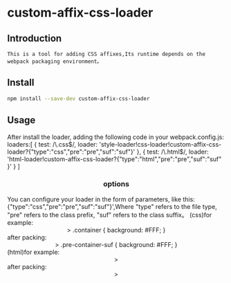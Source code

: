 <div align="left">

  <h1>custom-affix-css-loader</h1>

</div>
<h2 align="left">Introduction</h2>

    This is a tool for adding CSS affixes,Its runtime depends on the webpack packaging environment。

<h2 align="left">Install</h2>

```bash
npm install --save-dev custom-affix-css-loader
```

<h2 align="left">Usage</h2>
    After install the loader, adding the following code in your webpack.config.js:<br>
        loaders:[
            { 
                test: /\.css$/,
                loader: 'style-loader!css-loader!custom-affix-css-loader?{"type":"css","pre":"pre","suf":"suf"}'
            },
            { 
                test: /\.html$/,
                loader: 'html-loader!custom-affix-css-loader?{"type":"html","pre":"pre","suf":"suf"
                }'
            }
        ]
<h3 align="center">options</h3>
    You can configure your loader in the form of parameters, like this:
    {"type":"css","pre":"pre","suf":"suf"}',Where "type" refers to the file type, "pre" refers to the class prefix, "suf" refers to the class suffix。
    (css)for example:
<div align="center" bgcolor=#999>>
    .container {
        background: #FFF;
    }
</div>
    after packing:
<div align="center" bgcolor=#999>>
    .pre-container-suf {
        background: #FFF;
    }
</div>
    (html)for example:
<div align="center" bgcolor=#999>>
    <div class="container"></div>
</div>
    after packing:
<div align="center" bgcolor=#999>>
    <div class="pre-container-suf"></div>
</div>

